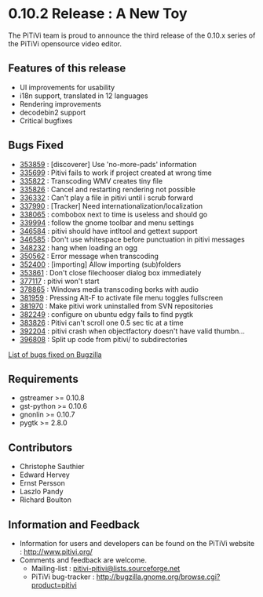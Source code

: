 # 0.10.2 Release : A New Toy

The PiTiVi team is proud to announce the third release of the 0.10.x
series of the PiTiVi opensource video editor.

## Features of this release

-   UI improvements for usability
-   i18n support, translated in 12 languages
-   Rendering improvements
-   decodebin2 support
-   Critical bugfixes

## Bugs Fixed

-   [353859](http://bugzilla.gnome.org/show_bug.cgi?id=353859) :
    \[discoverer\] Use 'no-more-pads' information
-   [335699](http://bugzilla.gnome.org/show_bug.cgi?id=335699) : Pitivi
    fails to work if project created at wrong time
-   [335822](http://bugzilla.gnome.org/show_bug.cgi?id=335822) :
    Transcoding WMV creates tiny file
-   [335826](http://bugzilla.gnome.org/show_bug.cgi?id=335826) : Cancel
    and restarting rendering not possible
-   [336332](http://bugzilla.gnome.org/show_bug.cgi?id=336332) : Can't
    play a file in pitivi until i scrub forward
-   [337990](http://bugzilla.gnome.org/show_bug.cgi?id=337990) :
    \[Tracker\] Need internationalization/localization
-   [338065](http://bugzilla.gnome.org/show_bug.cgi?id=338065) :
    combobox next to time is useless and should go
-   [339994](http://bugzilla.gnome.org/show_bug.cgi?id=339994) : follow
    the gnome toolbar and menu settings
-   [346584](http://bugzilla.gnome.org/show_bug.cgi?id=346584) : pitivi
    should have intltool and gettext support
-   [346585](http://bugzilla.gnome.org/show_bug.cgi?id=346585) : Don't
    use whitespace before punctuation in pitivi messages
-   [348232](http://bugzilla.gnome.org/show_bug.cgi?id=348232) : hang
    when loading an ogg
-   [350562](http://bugzilla.gnome.org/show_bug.cgi?id=350562) : Error
    message when transcoding
-   [352400](http://bugzilla.gnome.org/show_bug.cgi?id=352400) :
    \[importing\] Allow importing (sub)folders
-   [353861](http://bugzilla.gnome.org/show_bug.cgi?id=353861) : Don't
    close filechooser dialog box immediately
-   [377117](http://bugzilla.gnome.org/show_bug.cgi?id=377117) : pitivi
    won't start
-   [378865](http://bugzilla.gnome.org/show_bug.cgi?id=378865) : Windows
    media transcoding borks with audio
-   [381959](http://bugzilla.gnome.org/show_bug.cgi?id=381959) :
    Pressing Alt-F to activate file menu toggles fullscreen
-   [381970](http://bugzilla.gnome.org/show_bug.cgi?id=381970) : Make
    pitivi work uninstalled from SVN repositories
-   [382249](http://bugzilla.gnome.org/show_bug.cgi?id=382249) :
    configure on ubuntu edgy fails to find pygtk
-   [383826](http://bugzilla.gnome.org/show_bug.cgi?id=383826) : Pitivi
    can't scroll one 0.5 sec tic at a time
-   [392204](http://bugzilla.gnome.org/show_bug.cgi?id=392204) : pitivi
    crash when objectfactory doesn't have valid thumbn...
-   [396808](http://bugzilla.gnome.org/show_bug.cgi?id=396808) : Split
    up code from pitivi/ to subdirectories

[List of bugs fixed on
Bugzilla](http://bugzilla.gnome.org/buglist.cgi?product=pitivi&target_milestone=0.10.2&resolution=FIXED)

## Requirements

-   gstreamer &gt;= 0.10.8
-   gst-python &gt;= 0.10.6
-   gnonlin &gt;= 0.10.7
-   pygtk &gt;= 2.8.0

## Contributors

-   Christophe Sauthier
-   Edward Hervey
-   Ernst Persson
-   Laszlo Pandy
-   Richard Boulton

## Information and Feedback

-   Information for users and developers can be found on the PiTiVi
    website : <http://www.pitivi.org/>
-   Comments and feedback are welcome.
    -   Mailing-list : pitivi-pitivi@lists.sourceforge.net
    -   PiTiVi bug-tracker :
        <http://bugzilla.gnome.org/browse.cgi?product=pitivi>
